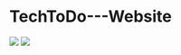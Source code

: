 # TechToDo---Website


<img src="https://i.imgur.com/fRBIKrf.png">
<img src="https://i.imgur.com/GpoAFDE.png">
